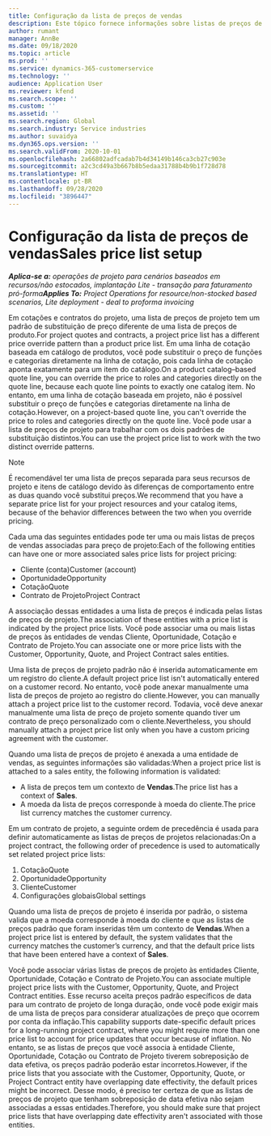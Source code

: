 ```yaml
---
title: Configuração da lista de preços de vendas
description: Este tópico fornece informações sobre listas de preços de vendas para precificação de projetos.
author: rumant
manager: AnnBe
ms.date: 09/18/2020
ms.topic: article
ms.prod: ''
ms.service: dynamics-365-customerservice
ms.technology: ''
audience: Application User
ms.reviewer: kfend
ms.search.scope: ''
ms.custom: ''
ms.assetid: ''
ms.search.region: Global
ms.search.industry: Service industries
ms.author: suvaidya
ms.dyn365.ops.version: ''
ms.search.validFrom: 2020-10-01
ms.openlocfilehash: 2a66802adfcadab7b4d34149b146ca3cb27c903e
ms.sourcegitcommit: a2c3cd49a3b667b8b5edaa31788b4b9b1f728d78
ms.translationtype: HT
ms.contentlocale: pt-BR
ms.lasthandoff: 09/28/2020
ms.locfileid: "3896447"
---
```

# <a name="sales-price-list-setup"></a><span data-ttu-id="3cef2-103">Configuração da lista de preços de vendas</span><span class="sxs-lookup"><span data-stu-id="3cef2-103">Sales price list setup</span></span>

<span data-ttu-id="3cef2-104">_**Aplica-se a:** operações de projeto para cenários baseados em recursos/não estocados, implantação Lite - transação para faturamento pró-forma_</span><span class="sxs-lookup"><span data-stu-id="3cef2-104">_**Applies To:** Project Operations for resource/non-stocked based scenarios, Lite deployment - deal to proforma invoicing_</span></span>

<span data-ttu-id="3cef2-105">Em cotações e contratos do projeto, uma lista de preços de projeto tem um padrão de substituição de preço diferente de uma lista de preços de produto.</span><span class="sxs-lookup"><span data-stu-id="3cef2-105">For project quotes and contracts, a project price list has a different price override pattern than a product price list.</span></span> <span data-ttu-id="3cef2-106">Em uma linha de cotação baseada em catálogo de produtos, você pode substituir o preço de funções e categorias diretamente na linha de cotação, pois cada linha de cotação aponta exatamente para um item do catálogo.</span><span class="sxs-lookup"><span data-stu-id="3cef2-106">On a product catalog–based quote line, you can override the price to roles and categories directly on the quote line, because each quote line points to exactly one catalog item.</span></span> <span data-ttu-id="3cef2-107">No entanto, em uma linha de cotação baseada em projeto, não é possível substituir o preço de funções e categorias diretamente na linha de cotação.</span><span class="sxs-lookup"><span data-stu-id="3cef2-107">However, on a project-based quote line, you can't override the price to roles and categories directly on the quote line.</span></span> <span data-ttu-id="3cef2-108">Você pode usar a lista de preços de projeto para trabalhar com os dois padrões de substituição distintos.</span><span class="sxs-lookup"><span data-stu-id="3cef2-108">You can use the project price list to work with the two distinct override patterns.</span></span>

> [!NOTE]
> <span data-ttu-id="3cef2-109">É recomendável ter uma lista de preços separada para seus recursos de projeto e itens de catálogo devido às diferenças de comportamento entre as duas quando você substitui preços.</span><span class="sxs-lookup"><span data-stu-id="3cef2-109">We recommend that you have a separate price list for your project resources and your catalog items, because of the behavior differences between the two when you override pricing.</span></span>

<span data-ttu-id="3cef2-110">Cada uma das seguintes entidades pode ter uma ou mais listas de preços de vendas associadas para preço de projeto:</span><span class="sxs-lookup"><span data-stu-id="3cef2-110">Each of the following entities can have one or more associated sales price lists for project pricing:</span></span>

- <span data-ttu-id="3cef2-111">Cliente (conta)</span><span class="sxs-lookup"><span data-stu-id="3cef2-111">Customer (account)</span></span> 
- <span data-ttu-id="3cef2-112">Oportunidade</span><span class="sxs-lookup"><span data-stu-id="3cef2-112">Opportunity</span></span> 
- <span data-ttu-id="3cef2-113">Cotação</span><span class="sxs-lookup"><span data-stu-id="3cef2-113">Quote</span></span> 
- <span data-ttu-id="3cef2-114">Contrato de Projeto</span><span class="sxs-lookup"><span data-stu-id="3cef2-114">Project Contract</span></span>

<span data-ttu-id="3cef2-115">A associação dessas entidades a uma lista de preços é indicada pelas listas de preços de projeto.</span><span class="sxs-lookup"><span data-stu-id="3cef2-115">The association of these entities with a price list is indicated by the project price lists.</span></span> <span data-ttu-id="3cef2-116">Você pode associar uma ou mais listas de preços às entidades de vendas Cliente, Oportunidade, Cotação e Contrato de Projeto.</span><span class="sxs-lookup"><span data-stu-id="3cef2-116">You can associate one or more price lists with the Customer, Opportunity, Quote, and Project Contract sales entities.</span></span>

<span data-ttu-id="3cef2-117">Uma lista de preços de projeto padrão não é inserida automaticamente em um registro do cliente.</span><span class="sxs-lookup"><span data-stu-id="3cef2-117">A default project price list isn't automatically entered on a customer record.</span></span> <span data-ttu-id="3cef2-118">No entanto, você pode anexar manualmente uma lista de preços de projeto ao registro do cliente.</span><span class="sxs-lookup"><span data-stu-id="3cef2-118">However, you can manually attach a project price list to the customer record.</span></span> <span data-ttu-id="3cef2-119">Todavia, você deve anexar manualmente uma lista de preço de projeto somente quando tiver um contrato de preço personalizado com o cliente.</span><span class="sxs-lookup"><span data-stu-id="3cef2-119">Nevertheless, you should manually attach a project price list only when you have a custom pricing agreement with the customer.</span></span> 

<span data-ttu-id="3cef2-120">Quando uma lista de preços de projeto é anexada a uma entidade de vendas, as seguintes informações são validadas:</span><span class="sxs-lookup"><span data-stu-id="3cef2-120">When a project price list is attached to a sales entity, the following information is validated:</span></span>

- <span data-ttu-id="3cef2-121">A lista de preços tem um contexto de **Vendas**.</span><span class="sxs-lookup"><span data-stu-id="3cef2-121">The price list has a context of **Sales**.</span></span> 
- <span data-ttu-id="3cef2-122">A moeda da lista de preços corresponde à moeda do cliente.</span><span class="sxs-lookup"><span data-stu-id="3cef2-122">The price list currency matches the customer currency.</span></span> 

<span data-ttu-id="3cef2-123">Em um contrato de projeto, a seguinte ordem de precedência é usada para definir automaticamente as listas de preços de projetos relacionadas:</span><span class="sxs-lookup"><span data-stu-id="3cef2-123">On a project contract, the following order of precedence is used to automatically set related project price lists:</span></span>

1. <span data-ttu-id="3cef2-124">Cotação</span><span class="sxs-lookup"><span data-stu-id="3cef2-124">Quote</span></span>
2. <span data-ttu-id="3cef2-125">Oportunidade</span><span class="sxs-lookup"><span data-stu-id="3cef2-125">Opportunity</span></span>
3. <span data-ttu-id="3cef2-126">Cliente</span><span class="sxs-lookup"><span data-stu-id="3cef2-126">Customer</span></span> 
4. <span data-ttu-id="3cef2-127">Configurações globais</span><span class="sxs-lookup"><span data-stu-id="3cef2-127">Global settings</span></span> 

<span data-ttu-id="3cef2-128">Quando uma lista de preços de projeto é inserida por padrão, o sistema valida que a moeda corresponde à moeda do cliente e que as listas de preços padrão que foram inseridas têm um contexto de **Vendas**.</span><span class="sxs-lookup"><span data-stu-id="3cef2-128">When a project price list is entered by default, the system validates that the currency matches the customer’s currency, and that the default price lists that have been entered have a context of **Sales**.</span></span>

<span data-ttu-id="3cef2-129">Você pode associar várias listas de preços de projeto às entidades Cliente, Oportunidade, Cotação e Contrato de Projeto.</span><span class="sxs-lookup"><span data-stu-id="3cef2-129">You can associate multiple project price lists with the Customer, Opportunity, Quote, and Project Contract entities.</span></span> <span data-ttu-id="3cef2-130">Esse recurso aceita preços padrão específicos de data para um contrato de projeto de longa duração, onde você pode exigir mais de uma lista de preços para considerar atualizações de preço que ocorrem por conta da inflação.</span><span class="sxs-lookup"><span data-stu-id="3cef2-130">This capability supports date-specific default prices for a long-running project contract, where you might require more than one price list to account for price updates that occur because of inflation.</span></span> <span data-ttu-id="3cef2-131">No entanto, se as listas de preços que você associa à entidade Cliente, Oportunidade, Cotação ou Contrato de Projeto tiverem sobreposição de data efetiva, os preços padrão poderão estar incorretos.</span><span class="sxs-lookup"><span data-stu-id="3cef2-131">However, if the price lists that you associate with the Customer, Opportunity, Quote, or Project Contract entity have overlapping date effectivity, the default prices might be incorrect.</span></span> <span data-ttu-id="3cef2-132">Desse modo, é preciso ter certeza de que as listas de preços de projeto que tenham sobreposição de data efetiva não sejam associadas a essas entidades.</span><span class="sxs-lookup"><span data-stu-id="3cef2-132">Therefore, you should make sure that project price lists that have overlapping date effectivity aren't associated with those entities.</span></span>
